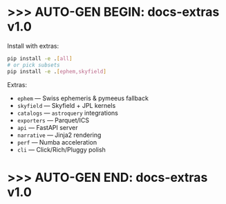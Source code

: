 # >>> AUTO-GEN BEGIN: docs-extras v1.0
Install with extras:

```bash
pip install -e .[all]
# or pick subsets
pip install -e .[ephem,skyfield]
```

Extras:

* `ephem` — Swiss ephemeris & pymeeus fallback
* `skyfield` — Skyfield + JPL kernels
* `catalogs` — `astroquery` integrations
* `exporters` — Parquet/ICS
* `api` — FastAPI server
* `narrative` — Jinja2 rendering
* `perf` — Numba acceleration
* `cli` — Click/Rich/Pluggy polish

# >>> AUTO-GEN END: docs-extras v1.0
